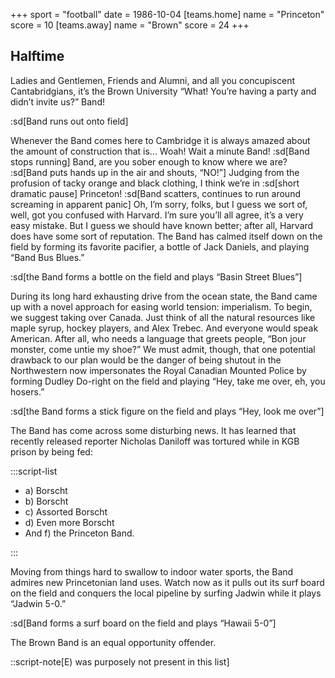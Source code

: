 +++
sport = "football"
date = 1986-10-04
[teams.home]
name = "Princeton"
score = 10
[teams.away]
name = "Brown"
score = 24
+++

## Halftime

Ladies and Gentlemen, Friends and Alumni, and all you concupiscent Cantabridgians, it’s the Brown University “What! You’re having a party and didn’t invite us?” Band!

:sd[Band runs out onto field]

Whenever the Band comes here to Cambridge it is always amazed about the amount of construction that is... Woah! Wait a minute Band! :sd[Band stops running] Band, are you sober enough to know where we are? :sd[Band puts hands up in the air and shouts, “NO!”] Judging from the profusion of tacky orange and black clothing, I think we’re in :sd[short dramatic pause] Princeton! :sd[Band scatters, continues to run around screaming in apparent panic] Oh, I’m sorry, folks, but I guess we sort of, well, got you confused with Harvard. I’m sure you’ll all agree, it’s a very easy mistake. But I guess we should have known better; after all, Harvard does have some sort of reputation. The Band has calmed itself down on the field by forming its favorite pacifier, a bottle of Jack Daniels, and playing “Band Bus Blues.”

:sd[the Band forms a bottle on the field and plays “Basin Street Blues”]

During its long hard exhausting drive from the ocean state, the Band came up with a novel approach for easing world tension: imperialism. To begin, we suggest taking over Canada. Just think of all the natural resources like maple syrup, hockey players, and Alex Trebec. And everyone would speak American. After all, who needs a language that greets people, “Bon jour monster, come untie my shoe?” We must admit, though, that one potential drawback to our plan would be the danger of being shutout in the Northwestern now impersonates the Royal Canadian Mounted Police by forming Dudley Do-right on the field and playing “Hey, take me over, eh, you hosers.”

:sd[the Band forms a stick figure on the field and plays “Hey, look me over”]

The Band has come across some disturbing news. It has learned that recently released reporter Nicholas Daniloff was tortured while in KGB prison by being fed:

:::script-list

- a) Borscht
- b) Borscht
- c) Assorted Borscht
- d) Even more Borscht
- And f) the Princeton Band.

:::

Moving from things hard to swallow to indoor water sports, the Band admires new Princetonian land uses. Watch now as it pulls out its surf board on the field and conquers the local pipeline by surfing Jadwin while it plays “Jadwin 5-0.”

:sd[Band forms a surf board on the field and plays “Hawaii 5-0”]

The Brown Band is an equal opportunity offender.

::script-note[E) was purposely not present in this list]
